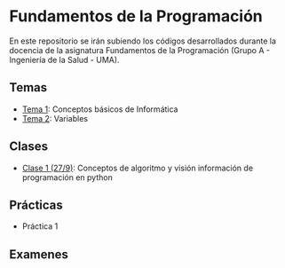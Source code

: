 # Fundamentos de la Programación

En este repositorio se irán subiendo los códigos desarrollados durante la docencia de la asignatura Fundamentos de la Programación (Grupo A - Ingeniería de la Salud - UMA).

## Temas
* [Tema 1](temas/tema1/indice.md): Conceptos básicos de Informática
* [Tema 2](temas/tema2/indice.md): Variables

## Clases
* [Clase 1 (27/9)](temas/tema1/clase1.md): Conceptos de algoritmo y visión información de programación en python

## Prácticas
* Práctica 1

## Examenes
